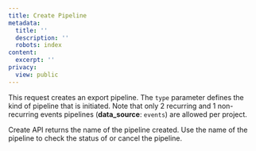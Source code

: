 ```yaml
---
title: Create Pipeline
metadata:
  title: ''
  description: ''
  robots: index
content:
  excerpt: ''
privacy:
  view: public
---
```

This request creates an export pipeline. The `type` parameter defines the kind of pipeline that is initiated. Note that only 2 recurring and 1 non-recurring events pipelines (**data\_source**: `events`) are allowed per project.

Create API returns the name of the pipeline created. Use the name of the pipeline to check the status of or cancel the pipeline.
